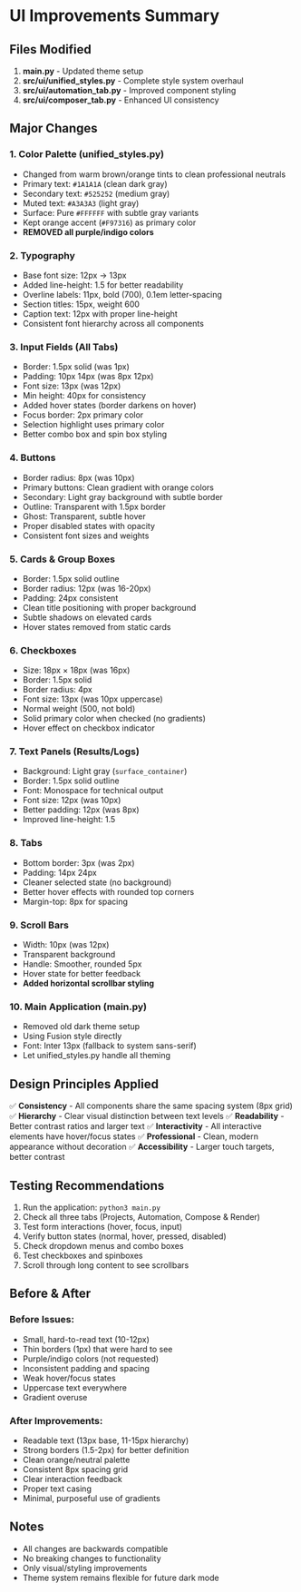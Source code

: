 # UI Improvements Summary

## Files Modified

1. **main.py** - Updated theme setup
2. **src/ui/unified_styles.py** - Complete style system overhaul
3. **src/ui/automation_tab.py** - Improved component styling
4. **src/ui/composer_tab.py** - Enhanced UI consistency

## Major Changes

### 1. Color Palette (unified_styles.py)
- Changed from warm brown/orange tints to clean professional neutrals
- Primary text: `#1A1A1A` (clean dark gray)
- Secondary text: `#525252` (medium gray)
- Muted text: `#A3A3A3` (light gray)
- Surface: Pure `#FFFFFF` with subtle gray variants
- Kept orange accent (`#F97316`) as primary color
- **REMOVED all purple/indigo colors**

### 2. Typography
- Base font size: 12px → 13px
- Added line-height: 1.5 for better readability
- Overline labels: 11px, bold (700), 0.1em letter-spacing
- Section titles: 15px, weight 600
- Caption text: 12px with proper line-height
- Consistent font hierarchy across all components

### 3. Input Fields (All Tabs)
- Border: 1.5px solid (was 1px)
- Padding: 10px 14px (was 8px 12px)
- Font size: 13px (was 12px)
- Min height: 40px for consistency
- Added hover states (border darkens on hover)
- Focus border: 2px primary color
- Selection highlight uses primary color
- Better combo box and spin box styling

### 4. Buttons
- Border radius: 8px (was 10px)
- Primary buttons: Clean gradient with orange colors
- Secondary: Light gray background with subtle border
- Outline: Transparent with 1.5px border
- Ghost: Transparent, subtle hover
- Proper disabled states with opacity
- Consistent font sizes and weights

### 5. Cards & Group Boxes
- Border: 1.5px solid outline
- Border radius: 12px (was 16-20px)
- Padding: 24px consistent
- Clean title positioning with proper background
- Subtle shadows on elevated cards
- Hover states removed from static cards

### 6. Checkboxes
- Size: 18px × 18px (was 16px)
- Border: 1.5px solid
- Border radius: 4px
- Font size: 13px (was 10px uppercase)
- Normal weight (500, not bold)
- Solid primary color when checked (no gradients)
- Hover effect on checkbox indicator

### 7. Text Panels (Results/Logs)
- Background: Light gray (`surface_container`)
- Border: 1.5px solid outline
- Font: Monospace for technical output
- Font size: 12px (was 10px)
- Better padding: 12px (was 8px)
- Improved line-height: 1.5

### 8. Tabs
- Bottom border: 3px (was 2px)
- Padding: 14px 24px
- Cleaner selected state (no background)
- Better hover effects with rounded top corners
- Margin-top: 8px for spacing

### 9. Scroll Bars
- Width: 10px (was 12px)
- Transparent background
- Handle: Smoother, rounded 5px
- Hover state for better feedback
- **Added horizontal scrollbar styling**

### 10. Main Application (main.py)
- Removed old dark theme setup
- Using Fusion style directly
- Font: Inter 13px (fallback to system sans-serif)
- Let unified_styles.py handle all theming

## Design Principles Applied

✅ **Consistency** - All components share the same spacing system (8px grid)
✅ **Hierarchy** - Clear visual distinction between text levels
✅ **Readability** - Better contrast ratios and larger text
✅ **Interactivity** - All interactive elements have hover/focus states
✅ **Professional** - Clean, modern appearance without decoration
✅ **Accessibility** - Larger touch targets, better contrast

## Testing Recommendations

1. Run the application: `python3 main.py`
2. Check all three tabs (Projects, Automation, Compose & Render)
3. Test form interactions (hover, focus, input)
4. Verify button states (normal, hover, pressed, disabled)
5. Check dropdown menus and combo boxes
6. Test checkboxes and spinboxes
7. Scroll through long content to see scrollbars

## Before & After

### Before Issues:
- Small, hard-to-read text (10-12px)
- Thin borders (1px) that were hard to see
- Purple/indigo colors (not requested)
- Inconsistent padding and spacing
- Weak hover/focus states
- Uppercase text everywhere
- Gradient overuse

### After Improvements:
- Readable text (13px base, 11-15px hierarchy)
- Strong borders (1.5-2px) for better definition
- Clean orange/neutral palette
- Consistent 8px spacing grid
- Clear interaction feedback
- Proper text casing
- Minimal, purposeful use of gradients

## Notes

- All changes are backwards compatible
- No breaking changes to functionality
- Only visual/styling improvements
- Theme system remains flexible for future dark mode
